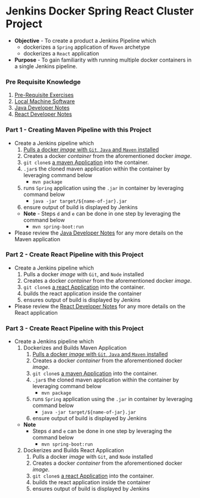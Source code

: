 # Jenkins Docker Spring React Cluster Project

* **Objective** - To create a product a Jenkins Pipeline which
	* dockerizes a `Spring` application of `Maven` archetype
	* dockerizes a `React` application
* **Purpose** - To gain familiarity with running multiple docker containers in a single Jenkins pipeline.


### Pre Requisite Knowledge
1. [Pre-Requisite Exercises](./README-prerequisite-knowledge.md)
2. [Local Machine Software](https://curriculeon.github.io/Curriculeon/lectures/containerization/docker/dockerizing-jenkins/content.html)
3. [Java Developer Notes](./README-javadev.md)
4. [React Developer Notes](./README-reactdev.md)


### Part 1 - Creating Maven Pipeline with this Project
* Create a Jenkins pipeline which
	1. [Pulls a docker _image_ with `Git`, `Java` and `Maven` installed](https://hub.docker.com/r/jamesdbloom/docker-java8-maven)
	2. Creates a docker _container_ from the aforementioned docker _image_.
	3. `git clone`s [a maven Application](https://github.com/curriculeon/jenkins.docker.spring.react_projecttemplate/tree/master/pom.xml) into the container.
	4. `.jar`s the cloned maven application within the container by leveraging command below
		* `mvn package`
	5. runs `Spring` application using the `.jar` in container by leveraging command below
		* `java -jar target/${name-of-jar}.jar`
	6. ensure output of build is displayed by Jenkins
	* **Note** - Steps `d` and `e` can be done in one step by leveraging the command below
		* `mvn spring-boot:run`
* Please review the [Java Developer Notes](./README-javadev.md) for any more details on the Maven application
		
### Part 2 - Create React Pipeline with this Project
* Create a Jenkins pipeline which
	1. Pulls a docker _image_ with `Git`, and `Node` installed
	2. Creates a docker _container_ from the aforementioned docker _image_.
	3. `git clone`s [a react Application](https://github.com/curriculeon/jenkins.docker.spring.react_projecttemplate/tree/master/client) into the container.
	4. builds the react application inside the container
	6. ensures output of build is displayed by Jenkins
* Please review the [React Developer Notes](./README-reactdev.md) for any more details on the React application



### Part 3 - Create React Pipeline with this Project
* Create a Jenkins pipeline which
	1. Dockerizes and Builds Maven Application
		1. [Pulls a docker _image_ with `Git`, `Java` and `Maven` installed](https://hub.docker.com/r/jamesdbloom/docker-java8-maven)
		2. Creates a docker _container_ from the aforementioned docker _image_.
		3. `git clone`s [a maven Application](https://github.com/curriculeon/jenkins.docker.spring.react_projecttemplate/tree/master/pom.xml) into the container.
		4. `.jar`s the cloned maven application within the container by leveraging command below
			* `mvn package`
		5. runs `Spring` application using the `.jar` in container by leveraging command below
			* `java -jar target/${name-of-jar}.jar`
		6. ensure output of build is displayed by Jenkins
	* **Note**
		* Steps `d` and `e` can be done in one step by leveraging the command below
			* `mvn spring-boot:run`
	2. Dockerizes and Builds React Application
		1. Pulls a docker _image_ with `Git`, and `Node` installed
		2. Creates a docker _container_ from the aforementioned docker _image_.
		3. `git clone`s [a react Application](https://github.com/curriculeon/jenkins.docker.spring.react_projecttemplate/tree/master/client) into the container.
		4. builds the react application inside the container
		6. ensures output of build is displayed by Jenkins

